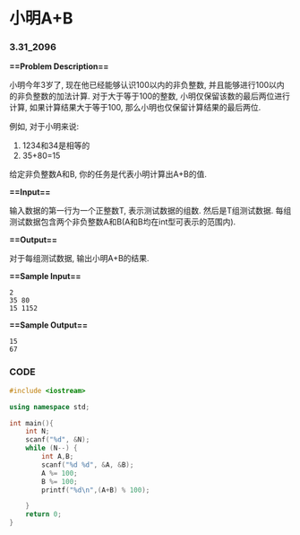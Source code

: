 # 小明A+B

### 3.31_2096

**==Problem Description==**

小明今年3岁了, 现在他已经能够认识100以内的非负整数, 并且能够进行100以内的非负整数的加法计算.
对于大于等于100的整数, 小明仅保留该数的最后两位进行计算, 如果计算结果大于等于100, 那么小明也仅保留计算结果的最后两位.

例如, 对于小明来说:
1) 1234和34是相等的
2) 35+80=15

给定非负整数A和B, 你的任务是代表小明计算出A+B的值.

**==Input==**

输入数据的第一行为一个正整数T, 表示测试数据的组数. 然后是T组测试数据. 每组测试数据包含两个非负整数A和B(A和B均在int型可表示的范围内).

**==Output==**

对于每组测试数据, 输出小明A+B的结果.

**==Sample Input==**

```
2
35 80
15 1152
```

**==Sample Output==**

```
15
67
```



### CODE

```cpp
#include <iostream>

using namespace std;

int main(){
    int N;
    scanf("%d", &N);
    while (N--) {
        int A,B;
        scanf("%d %d", &A, &B);
        A %= 100;
        B %= 100;
        printf("%d\n",(A+B) % 100);

    }
    return 0;
}
```

